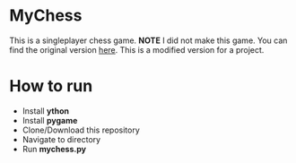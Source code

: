 # MyChess
This is a singleplayer chess game.
**NOTE** I did not make this game. You can find the original version [here](https://github.com/ankith26/My-PyChess). This is a modified version for a project.
# How to run
- Install **ython**
- Install **pygame**
- Clone/Download this repository
- Navigate to directory
- Run **mychess.py** 
